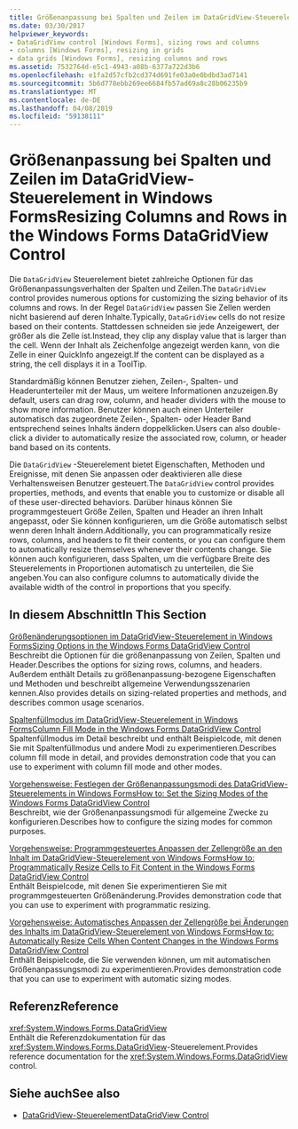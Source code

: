 ```yaml
---
title: Größenanpassung bei Spalten und Zeilen im DataGridView-Steuerelement in Windows Forms
ms.date: 03/30/2017
helpviewer_keywords:
- DataGridView control [Windows Forms], sizing rows and columns
- columns [Windows Forms], resizing in grids
- data grids [Windows Forms], resizing columns and rows
ms.assetid: 7532764d-e5c1-4943-a08b-6377a722d3b6
ms.openlocfilehash: e1fa2d57cfb2cd374d691fe03a0e0bdbd3ad7141
ms.sourcegitcommit: 5b6d778ebb269ee6684fb57ad69a8c28b06235b9
ms.translationtype: MT
ms.contentlocale: de-DE
ms.lasthandoff: 04/08/2019
ms.locfileid: "59138111"
---
```

# <a name="resizing-columns-and-rows-in-the-windows-forms-datagridview-control"></a><span data-ttu-id="1dcff-102">Größenanpassung bei Spalten und Zeilen im DataGridView-Steuerelement in Windows Forms</span><span class="sxs-lookup"><span data-stu-id="1dcff-102">Resizing Columns and Rows in the Windows Forms DataGridView Control</span></span>
<span data-ttu-id="1dcff-103">Die `DataGridView` Steuerelement bietet zahlreiche Optionen für das Größenanpassungsverhalten der Spalten und Zeilen.</span><span class="sxs-lookup"><span data-stu-id="1dcff-103">The `DataGridView` control provides numerous options for customizing the sizing behavior of its columns and rows.</span></span> <span data-ttu-id="1dcff-104">In der Regel `DataGridView` passen Sie Zellen werden nicht basierend auf deren Inhalte.</span><span class="sxs-lookup"><span data-stu-id="1dcff-104">Typically, `DataGridView` cells do not resize based on their contents.</span></span> <span data-ttu-id="1dcff-105">Stattdessen schneiden sie jede Anzeigewert, der größer als die Zelle ist.</span><span class="sxs-lookup"><span data-stu-id="1dcff-105">Instead, they clip any display value that is larger than the cell.</span></span> <span data-ttu-id="1dcff-106">Wenn der Inhalt als Zeichenfolge angezeigt werden kann, von die Zelle in einer QuickInfo angezeigt.</span><span class="sxs-lookup"><span data-stu-id="1dcff-106">If the content can be displayed as a string, the cell displays it in a ToolTip.</span></span>  
  
 <span data-ttu-id="1dcff-107">Standardmäßig können Benutzer ziehen, Zeilen-, Spalten- und Headerunterteiler mit der Maus, um weitere Informationen anzuzeigen.</span><span class="sxs-lookup"><span data-stu-id="1dcff-107">By default, users can drag row, column, and header dividers with the mouse to show more information.</span></span> <span data-ttu-id="1dcff-108">Benutzer können auch einen Unterteiler automatisch das zugeordnete Zeilen-, Spalten- oder Header Band entsprechend seines Inhalts ändern doppelklicken.</span><span class="sxs-lookup"><span data-stu-id="1dcff-108">Users can also double-click a divider to automatically resize the associated row, column, or header band based on its contents.</span></span>  
  
 <span data-ttu-id="1dcff-109">Die `DataGridView` -Steuerelement bietet Eigenschaften, Methoden und Ereignisse, mit denen Sie anpassen oder deaktivieren alle diese Verhaltensweisen Benutzer gesteuert.</span><span class="sxs-lookup"><span data-stu-id="1dcff-109">The `DataGridView` control provides properties, methods, and events that enable you to customize or disable all of these user-directed behaviors.</span></span> <span data-ttu-id="1dcff-110">Darüber hinaus können Sie programmgesteuert Größe Zeilen, Spalten und Header an ihren Inhalt angepasst, oder Sie können konfigurieren, um die Größe automatisch selbst wenn deren Inhalt ändern.</span><span class="sxs-lookup"><span data-stu-id="1dcff-110">Additionally, you can programmatically resize rows, columns, and headers to fit their contents, or you can configure them to automatically resize themselves whenever their contents change.</span></span> <span data-ttu-id="1dcff-111">Sie können auch konfigurieren, dass Spalten, um die verfügbare Breite des Steuerelements in Proportionen automatisch zu unterteilen, die Sie angeben.</span><span class="sxs-lookup"><span data-stu-id="1dcff-111">You can also configure columns to automatically divide the available width of the control in proportions that you specify.</span></span>  
  
## <a name="in-this-section"></a><span data-ttu-id="1dcff-112">In diesem Abschnitt</span><span class="sxs-lookup"><span data-stu-id="1dcff-112">In This Section</span></span>  
 [<span data-ttu-id="1dcff-113">Größenänderungsoptionen im DataGridView-Steuerelement in Windows Forms</span><span class="sxs-lookup"><span data-stu-id="1dcff-113">Sizing Options in the Windows Forms DataGridView Control</span></span>](sizing-options-in-the-windows-forms-datagridview-control.md)  
 <span data-ttu-id="1dcff-114">Beschreibt die Optionen für die größenanpassung von Zeilen, Spalten und Header.</span><span class="sxs-lookup"><span data-stu-id="1dcff-114">Describes the options for sizing rows, columns, and headers.</span></span> <span data-ttu-id="1dcff-115">Außerdem enthält Details zu größenanpassung-bezogene Eigenschaften und Methoden und beschreibt allgemeine Verwendungsszenarien kennen.</span><span class="sxs-lookup"><span data-stu-id="1dcff-115">Also provides details on sizing-related properties and methods, and describes common usage scenarios.</span></span>  
  
 [<span data-ttu-id="1dcff-116">Spaltenfüllmodus im DataGridView-Steuerelement in Windows Forms</span><span class="sxs-lookup"><span data-stu-id="1dcff-116">Column Fill Mode in the Windows Forms DataGridView Control</span></span>](column-fill-mode-in-the-windows-forms-datagridview-control.md)  
 <span data-ttu-id="1dcff-117">Spaltenfüllmodus im Detail beschreibt und enthält Beispielcode, mit denen Sie mit Spaltenfüllmodus und andere Modi zu experimentieren.</span><span class="sxs-lookup"><span data-stu-id="1dcff-117">Describes column fill mode in detail, and provides demonstration code that you can use to experiment with column fill mode and other modes.</span></span>  
  
 [<span data-ttu-id="1dcff-118">Vorgehensweise: Festlegen der Größenanpassungsmodi des DataGridView-Steuerelements in Windows Forms</span><span class="sxs-lookup"><span data-stu-id="1dcff-118">How to: Set the Sizing Modes of the Windows Forms DataGridView Control</span></span>](how-to-set-the-sizing-modes-of-the-windows-forms-datagridview-control.md)  
 <span data-ttu-id="1dcff-119">Beschreibt, wie der Größenanpassungsmodi für allgemeine Zwecke zu konfigurieren.</span><span class="sxs-lookup"><span data-stu-id="1dcff-119">Describes how to configure the sizing modes for common purposes.</span></span>  
  
 [<span data-ttu-id="1dcff-120">Vorgehensweise: Programmgesteuertes Anpassen der Zellengröße an den Inhalt im DataGridView-Steuerelement von Windows Forms</span><span class="sxs-lookup"><span data-stu-id="1dcff-120">How to: Programmatically Resize Cells to Fit Content in the Windows Forms DataGridView Control</span></span>](programmatically-resize-cells-to-fit-content-in-the-datagrid.md)  
 <span data-ttu-id="1dcff-121">Enthält Beispielcode, mit denen Sie experimentieren Sie mit programmgesteuerten Größenänderung.</span><span class="sxs-lookup"><span data-stu-id="1dcff-121">Provides demonstration code that you can use to experiment with programmatic resizing.</span></span>  
  
 [<span data-ttu-id="1dcff-122">Vorgehensweise: Automatisches Anpassen der Zellengröße bei Änderungen des Inhalts im DataGridView-Steuerelement von Windows Forms</span><span class="sxs-lookup"><span data-stu-id="1dcff-122">How to: Automatically Resize Cells When Content Changes in the Windows Forms DataGridView Control</span></span>](automatically-resize-cells-when-content-changes-in-the-datagrid.md)  
 <span data-ttu-id="1dcff-123">Enthält Beispielcode, die Sie verwenden können, um mit automatischen Größenanpassungsmodi zu experimentieren.</span><span class="sxs-lookup"><span data-stu-id="1dcff-123">Provides demonstration code that you can use to experiment with automatic sizing modes.</span></span>  
  
## <a name="reference"></a><span data-ttu-id="1dcff-124">Referenz</span><span class="sxs-lookup"><span data-stu-id="1dcff-124">Reference</span></span>  
 <xref:System.Windows.Forms.DataGridView>  
 <span data-ttu-id="1dcff-125">Enthält die Referenzdokumentation für das <xref:System.Windows.Forms.DataGridView>-Steuerelement.</span><span class="sxs-lookup"><span data-stu-id="1dcff-125">Provides reference documentation for the <xref:System.Windows.Forms.DataGridView> control.</span></span>  
  
## <a name="see-also"></a><span data-ttu-id="1dcff-126">Siehe auch</span><span class="sxs-lookup"><span data-stu-id="1dcff-126">See also</span></span>

- [<span data-ttu-id="1dcff-127">DataGridView-Steuerelement</span><span class="sxs-lookup"><span data-stu-id="1dcff-127">DataGridView Control</span></span>](datagridview-control-windows-forms.md)

